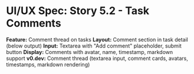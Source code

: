 # UI/UX Spec: Story 5.2 - Task Comments
**Feature:** Comment thread on tasks
**Layout:** Comment section in task detail (below output)
**Input:** Textarea with "Add comment" placeholder, submit button
**Display:** Comments with avatar, name, timestamp, markdown support
**v0.dev:** Comment thread (textarea input, comment cards, avatars, timestamps, markdown rendering)
